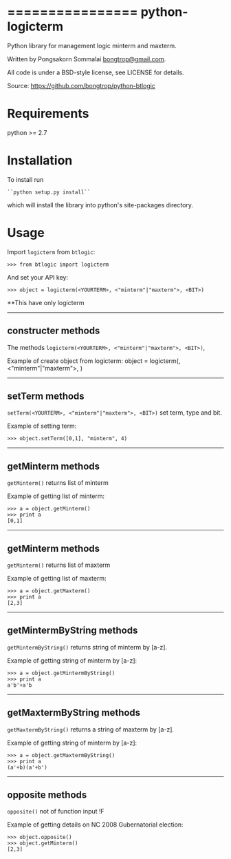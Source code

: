 ================
python-logicterm
================

Python library for management logic minterm and maxterm.

Written by Pongsakorn Sommalai <bongtrop@gmail.com>.

All code is under a BSD-style license, see LICENSE for details.

Source: https://github.com/bongtrop/python-btlogic


Requirements
============

python >= 2.7

Installation
============
To install run

    ``python setup.py install``

which will install the library into python's site-packages directory.


Usage
=====

Import ``logicterm`` from ``btlogic``:
    
    >>> from btlogic import logicterm
    
And set your API key:

    >>> object = logicterm(<YOURTERM>, <"minterm"|"maxterm">, <BIT>)

**This have only logicterm

---------------
constructer methods
---------------

The methods ``logicterm(<YOURTERM>, <"minterm"|"maxterm">, <BIT>)``,

Example of create object from logicterm:
    object = logicterm(<YOURTERM>, <"minterm"|"maxterm">, <BIT>)

--------------------
setTerm methods
--------------------

``setTerm(<YOURTERM>, <"minterm"|"maxterm">, <BIT>)`` 
set term, type and bit.

Example of setting term:

    >>> object.setTerm([0,1], "minterm", 4)

------------------
getMinterm methods
------------------

``getMinterm()`` returns list of minterm

Example of getting list of minterm:

    >>> a = object.getMinterm()
	>>> print a
	[0,1]

------------------
getMinterm methods
------------------

``getMinterm()`` returns list of maxterm

Example of getting list of maxterm:

    >>> a = object.getMaxterm()
	>>> print a
	[2,3]	

-----------------
getMintermByString methods
-----------------

``getMintermByString()`` returns string of minterm by [a-z].

Example of getting string of minterm by [a-z]:

    >>> a = object.getMintermByString()
	>>> print a
	a'b'+a'b

-----------------
getMaxtermByString methods
-----------------

``getMaxtermByString()`` returns a string of maxterm by [a-z].

Example of getting string of minterm by [a-z]:

    >>> a = object.getMaxtermByString()
	>>> print a
	(a'+b)(a'+b')


----------------
opposite methods
----------------

``opposite()`` not of function input !F

Example of getting details on NC 2008 Gubernatorial election:

    >>> object.opposite()
	>>> object.getMinterm()
	[2,3]

